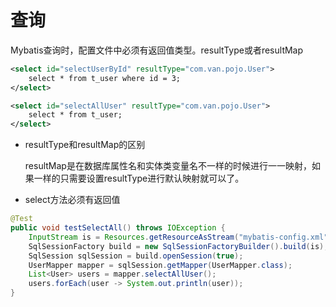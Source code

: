 # 查询

Mybatis查询时，配置文件中必须有返回值类型。resultType或者resultMap

```xml
<select id="selectUserById" resultType="com.van.pojo.User">
    select * from t_user where id = 3;
</select>

<select id="selectAllUser" resultType="com.van.pojo.User">
    select * from t_user;
</select>
```

- resultType和resultMap的区别

  resultMap是在数据库属性名和实体类变量名不一样的时候进行一一映射，如果一样的只需要设置resultType进行默认映射就可以了。

- select方法必须有返回值

```java
@Test
public void testSelectAll() throws IOException {
    InputStream is = Resources.getResourceAsStream("mybatis-config.xml");
    SqlSessionFactory build = new SqlSessionFactoryBuilder().build(is);
    SqlSession sqlSession = build.openSession(true);
    UserMapper mapper = sqlSession.getMapper(UserMapper.class);
    List<User> users = mapper.selectAllUser();
    users.forEach(user -> System.out.println(user));
}
```